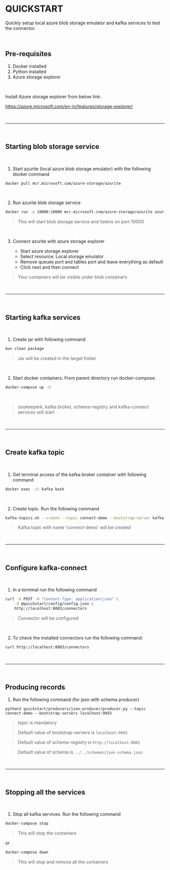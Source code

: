# QUICKSTART

Quickly setup local azure blob storage emulator and kafka services to test the connector.

<br>

## Pre-requisites

1. Docker installed
2. Python installed
3. Azure storage explorer

<br>

Install Azure storage explorer from below link:

https://azure.microsoft.com/en-in/features/storage-explorer/

<br><hr><br>

## Starting blob storage service

<br>

1. Start azurite (local azure blob storage emulator) with the following docker command

```bash
docker pull mcr.microsoft.com/azure-storage/azurite
```

<br>

2. Run azurite blob storage service

```bash
docker run -p 10000:10000 mcr.microsoft.com/azure-storage/azurite azurite-blob --blobHost 0.0.0.0
```

> This will start blob storage service and listens on port 10000

<br>

3. Connect azurite with azure storage explorer

    * Start azure storage explorer
    * Select resource: Local storage emulator
    * Remove queues port and tables port and leave everything as default
    * Click next and then connect

> Your containers will be visible under blob containers

<br><hr><br>

## Starting kafka services

<br>

1. Create jar with following command

```bash
mvn clean package
```

> Jar will be created in the target folder

<br>

2. Start docker containers. From parent directory run docker-compose.

```bash
docker-compose up -d
```

<br>

> zookeeperk, kafka broker, schema-registry and kafka-connect services will start

<br><hr><br>

## Create kafka topic

<br>

1. Get terminal access of the kafka broker container with following command

```bash
docker exec -it kafka bash
```

<br>

2. Create topic. Run the following command

```bash
kafka-topics.sh --create --topic connect-demo --bootstrap-server kafka:9092
```

> Kafka topic with name 'connect-demo' will be created

<br><hr><br>

## Configure kafka-connect

<br>

1. In a terminal run the following command

```bash
curl -X POST -H "Content-Type: application/json" \
    -d @quickstart/config/config.json \
    http://localhost:8083/connectors
```

> Connector will be configured

<br>

2. To check the installed connectors run the following command:

```bash
curl http://localhost:8083/connectors
```

<br><hr><br>

## Producing records

1. Run the following command (for json with schema producer)

```
python3 quickstart/producers/json-producer/producer.py --topic connect-demo --bootstrap-servers localhost:9093
```

> topic is mandatory

> Default value of bootstrap-servers is ```localhost:9092```

> Default value of schema-registry is ```http://localhost:8081```

> Default value of schema is ```../../schemas/json-schema.json```

<br><hr><br>

## Stopping all the services

<br>

1. Stop all kafka services. Run the following command

```bash
docker-compose stop
```

> This will stop the containers

or

```bash
docker-compose down
```

> This will stop and remove all the containers
